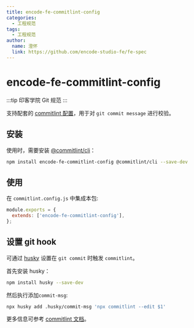 ```yaml
---
title: encode-fe-commitlint-config
categories:
  - 工程规范
tags:
  - 工程规范
author:
  name: 澄怀
  link: https://github.com/encode-studio-fe/fe-spec
---
```


# encode-fe-commitlint-config

:::tip
印客学院 Git 规范
:::

支持配套的 [commitlint 配置](https://commitlint.js.org/#/concepts-shareable-config)，用于对 `git commit message` 进行校验。

## 安装

使用时，需要安装 [@commitlint/cli](https://www.npmjs.com/package/@commitlint/cli)：

```bash
npm install encode-fe-commitlint-config @commitlint/cli --save-dev
```

## 使用

在 `commitlint.config.js` 中集成本包:

```javascript
module.exports = {
  extends: ['encode-fe-commitlint-config'],
};
```

## 设置 git hook

可通过 [husky](https://www.npmjs.com/package/husky) 设置在 `git commit` 时触发 `commitlint`。

首先安装 husky：

```bash
npm install husky --save-dev
```

然后执行添加`commit-msg`:

```bash
npx husky add .husky/commit-msg 'npx commitlint --edit $1'
```

更多信息可参考 [commitlint 文档](https://commitlint.js.org/#/guides-local-setup?id=install-husky)。
